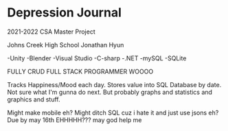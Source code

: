 # Depression Journal
2021-2022 CSA Master Project

Johns Creek High School
Jonathan Hyun

-Unity
-Blender
-Visual Studio
-C-sharp
-.NET
-mySQL
-SQLite

FULLY CRUD
FULL STACK PROGRAMMER WOOOO

Tracks Happiness/Mood each day.
Stores value into SQL Database by date.
Not sure what I'm gunna do next.
But probably graphs and statistics and graphics and stuff.

Might make mobile eh?
Might ditch SQL cuz i hate it and just use jsons eh?
Due by may 16th EHHHHH???
may god help me
